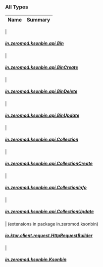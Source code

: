 

### All Types

| Name | Summary |
|---|---|
|

##### [in.zeromod.ksonbin.api.Bin](../in.zeromod.ksonbin.api/-bin/index.md)


|

##### [in.zeromod.ksonbin.api.BinCreate](../in.zeromod.ksonbin.api/-bin-create/index.md)


|

##### [in.zeromod.ksonbin.api.BinDelete](../in.zeromod.ksonbin.api/-bin-delete/index.md)


|

##### [in.zeromod.ksonbin.api.BinUpdate](../in.zeromod.ksonbin.api/-bin-update/index.md)


|

##### [in.zeromod.ksonbin.api.Collection](../in.zeromod.ksonbin.api/-collection/index.md)


|

##### [in.zeromod.ksonbin.api.CollectionCreate](../in.zeromod.ksonbin.api/-collection-create/index.md)


|

##### [in.zeromod.ksonbin.api.CollectionInfo](../in.zeromod.ksonbin.api/-collection-info/index.md)


|

##### [in.zeromod.ksonbin.api.CollectionUpdate](../in.zeromod.ksonbin.api/-collection-update/index.md)


| (extensions in package in.zeromod.ksonbin)

##### [io.ktor.client.request.HttpRequestBuilder](../in.zeromod.ksonbin/io.ktor.client.request.-http-request-builder/index.md)


|

##### [in.zeromod.ksonbin.Ksonbin](../in.zeromod.ksonbin/-ksonbin/index.md)


